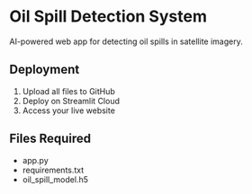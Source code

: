 # Oil Spill Detection System
AI-powered web app for detecting oil spills in satellite imagery.

## Deployment
1. Upload all files to GitHub
2. Deploy on Streamlit Cloud
3. Access your live website

## Files Required
- app.py
- requirements.txt  
- oil_spill_model.h5
